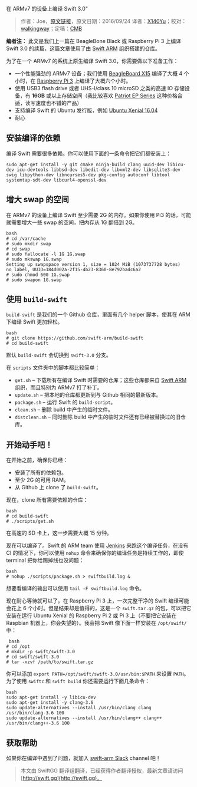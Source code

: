 在 ARMv7 的设备上编译 Swift 3.0"

> 作者：Joe，[原文链接](http://dev.iachieved.it/iachievedit/building-swift-3-0-on-an-armv7-system/)，原文日期：2016/09/24
> 译者：[X140Yu](undefined)；校对：[walkingway](http://chengway.in/)；定稿：[CMB](https://github.com/chenmingbiao)
  









**编者注：** 此文是我们上一篇在 BeagleBone Black 或 Raspberry Pi 3 上编译 Swift 3.0 的续篇，这篇文章使用了由 [Swift ARM](https://github.com/swift-arm) 组织搭建的仓库。

为了在一个 ARMv7 的系统上原生编译 Swift 3.0，你需要做以下准备工作：

* 一个性能强劲的 ARMv7 设备；我们使用 [BeagleBoard X15](http://dev.iachieved.it/iachievedit/a-look-at-the-beagleboard-x15/) 编译了大概 4 个小时，在 [Raspberry Pi 3](https://www.raspberrypi.org/products/raspberry-pi-3-model-b/) 上编译了大概六个小时。
* 使用 USB3 flash drive 或者 UHS-I/class 10 microSD 之类的高速 IO 存储设备，有 **16GB** 或以上存储空间（我比较喜欢 [Patriot EP Series](https://www.amazon.com/Patriot-Performance-MicroSDHC-Class-10-Compliant/dp/B00KXO0M3I) 这种价格合适，读写速度也不错的产品）
* 支持编译 Swift 的 Ubuntu 发行版，例如 [Ubuntu Xenial 16.04](https://wiki.ubuntu.com/XenialXerus/ReleaseNotes)
* 耐心



## 安装编译的依赖

编译 Swift 需要很多依赖。你可以使用下面的一条命令把它们都安装上：

`sudo apt-get install -y git cmake ninja-build clang uuid-dev libicu-dev icu-devtools libbsd-dev libedit-dev libxml2-dev libsqlite3-dev swig libpython-dev libncurses5-dev pkg-config autoconf libtool systemtap-sdt-dev libcurl4-openssl-dev`

## 增大 swap 的空间

在 ARMv7 的设备上编译 Swift 至少需要 2G 的内存。如果你使用 Pi3 的话，可能就需要增大一些 swap 的空间，把内存从 1G 翻倍到 2G。

    bash
    # cd /var/cache
    # sudo mkdir swap
    # cd swap
    # sudo fallocate -l 1G 1G.swap
    # sudo mkswap 1G.swap
    Setting up swapspace version 1, size = 1024 MiB (1073737728 bytes)
    no label, UUID=184d002a-2f15-4b23-8360-8e792badc6a2
    # sudo chmod 600 1G.swap
    # sudo swapon 1G.swap

## 使用 `build-swift`

`build-swift` 是我们的一个 Github 仓库，里面有几个 helper 脚本，使其在 ARM 下编译 Swift 更加轻松。

    bash
    # git clone https://github.com/swift-arm/build-swift
    # cd build-swift

默认 `build-swift` 会切换到 `swift-3.0` 分支。

在 `scripts` 文件夹中的脚本都比较简单：

* `get.sh` – 下载所有在编译 Swift 时需要的仓库；这些仓库都来自 [Swift ARM](https://github.com/swift-arm/) 组织，而且特别为 ARMv7 打了补丁。
* `update.sh` – 把本地的仓库都更新到与 Github 相同的最新版本。
* `package.sh` – 运行 Swift 的 `build-script`。
* `clean.sh` – 删除 build 中产生的临时文件。
* `distclean.sh` – 同时删除 build 中产生的临时文件还有已经被替换过的旧仓库。

## 开始动手吧！

在开始之前，确保你已经：

* 安装了所有的依赖包。
* 至少 2G 的可用 RAM。
* 从 Github 上 clone 了 `build-swift`。

现在，clone 所有需要依赖的仓库：

    bash
    # cd build-swift
    # ./scripts/get.sh

在高速的 SD 卡上，这一步需要大概 15 分钟。

现在可以编译了。Swift 的 ARM team 使用 [Jenkins](https://jenkins.io/) 来跑这个编译任务，在没有 CI 的情况下，你可以使用 `nohup` 命令来确保你的编译任务是持续工作的，即使 terminal 把你给踢掉线也没问题：

    bash
    # nohup ./scripts/package.sh > swiftbuild.log &

想要看编译的输出可以使用 `tail -F swiftbuild.log` 命令。

现在耐心等待就可以了。在 Raspberry Pi 3 上，一次完整干净的 Swift 编译可能会花上 6 个小时。但是结果却是值得的，这是一个 `swift.tar.gz` 的包，可以把它安装在运行 Ubuntu Xenial 的 Raspberry Pi 2 或 Pi 3 上（不要把它安装在 Raspbian 机器上，你会失望的）。我会把 Swift 像下面一样安装在 `/opt/swift/` 中：

     bash
    # cd /opt
    # mkdir -p swift/swift-3.0
    # cd swift/swift-3.0
    # tar -xzvf /path/to/swift.tar.gz

你可以添加 `export PATH=/opt/swift/swift-3.0/usr/bin:$PATH` 来设置 `PATH`。 为了使用 `swiftc` 和 `swift build` 你还需要运行下面几条命令：

    bash
    sudo apt-get install -y libicu-dev
    sudo apt-get install -y clang-3.6
    sudo update-alternatives --install /usr/bin/clang clang /usr/bin/clang-3.6 100
    sudo update-alternatives --install /usr/bin/clang++ clang++ /usr/bin/clang++-3.6 100

## 获取帮助
如果你在编译中遇到了问题，就加入 [swift-arm Slack](http://dev.iachieved.it:9909/) channel 吧！ 

> 本文由 SwiftGG 翻译组翻译，已经获得作者翻译授权，最新文章请访问 [http://swift.gg](http://swift.gg)。
